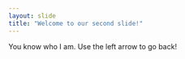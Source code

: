```yaml
---
layout: slide
title: "Welcome to our second slide!"
---
```

You know who I am.
Use the left arrow to go back!
